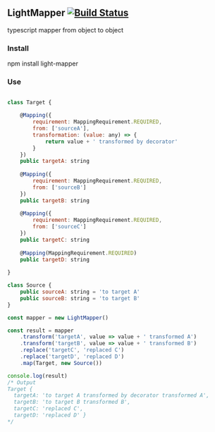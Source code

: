## LightMapper [![Build Status](https://travis-ci.org/hajekj14/light-mapper.svg?branch=master)](https://travis-ci.org/hajekj14/light-mapper)

typescript mapper from object to object

### Install

npm install light-mapper

### Use

```javascript

class Target {

    @Mapping({
        requirement: MappingRequirement.REQUIRED,
        from: ['sourceA'],
        transformation: (value: any) => {
            return value + ' transformed by decorator'
        }
    })
    public targetA: string
    
    @Mapping({
        requirement: MappingRequirement.REQUIRED,
        from: ['sourceB']
    })
    public targetB: string
    
    @Mapping({
        requirement: MappingRequirement.REQUIRED,
        from: ['sourceC']
    })
    public targetC: string
    
    @Mapping(MappingRequirement.REQUIRED) 
    public targetD: string
    
}

class Source {
    public sourceA: string = 'to target A'
    public sourceB: string = 'to target B'
}

const mapper = new LightMapper()

const result = mapper
    .transform('targetA', value => value + ' transformed A')
    .transform('targetB', value => value + ' transformed B')
    .replace('targetC', 'replaced C')
    .replace('targetD', 'replaced D')
    .map(Target, new Source())

console.log(result)
/* Output
Target {
  targetA: 'to target A transformed by decorator transformed A',
  targetB: 'to target B transformed B',
  targetC: 'replaced C',
  targetD: 'replaced D' }
*/

```
